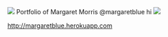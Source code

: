 <img src="https://travis-ci.org/margaretblue/portfolio.png">   Portfolio of Margaret Morris
@margaretblue    hi
<img src="http://farm3.staticflickr.com/2888/11967134573_6c0dc06472.jpg">

<a href="http://margaretblue.herokuapp.com">http://margaretblue.herokuapp.com</a>



